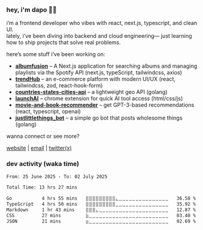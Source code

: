 ### hey, i'm dapo 👋🏾

i’m a frontend developer who vibes with react, next.js, typescript, and clean UI.  
lately, i’ve been diving into backend and cloud engineering— just learning how to ship projects that solve real problems.

here’s some stuff i’ve been working on:

- **[albumfusion](https://github.com/dapoadedire/albumfusion)** – A Next.js application for searching albums and managing playlists via the Spotify API (next.js, typeScript, tailwindcss, axios)
- **[trendHub](https://github.com/dapoadedire/trendhub)** – an e-commerce platform with modern UI/UX (react, tailwindcss, zod, react-hook-form)
- **[countries-states-cities-api](https://github.com/dapoadedire/countries-states-cities-api)** – a lightweight geo API (golang)
- **[launchAI](https://github.com/dapoadedire/LaunchAI)** – chrome extension for quick AI tool access (html/css/js)
- **[movie-and-book-recommender](https://github.com/dapoadedire/movie-and-book-recommender)** – get GPT-3-based recommendations (react, typescript, openai)
- **[justlittlethings_bot](https://github.com/dapoadedire/justlittlethings_bot)** – a simple go bot that posts wholesome things (golang)

wanna connect or see more?

[website](https://dapoadedire.com) | [email](mailto:adedireadedapo19@gmail.com) | [twitter(x)](https://x.com/dapo_adedire)

### dev activity (waka time)

<!--START_SECTION:waka-->

```txt
From: 25 June 2025 - To: 02 July 2025

Total Time: 13 hrs 27 mins

Go           4 hrs 55 mins   ⣿⣿⣿⣿⣿⣿⣿⣿⣿⣄⣀⣀⣀⣀⣀⣀⣀⣀⣀⣀⣀⣀⣀⣀⣀   36.58 %
TypeScript   4 hrs 50 mins   ⣿⣿⣿⣿⣿⣿⣿⣿⣿⣀⣀⣀⣀⣀⣀⣀⣀⣀⣀⣀⣀⣀⣀⣀⣀   35.92 %
Markdown     1 hr 43 mins    ⣿⣿⣿⣄⣀⣀⣀⣀⣀⣀⣀⣀⣀⣀⣀⣀⣀⣀⣀⣀⣀⣀⣀⣀⣀   12.87 %
CSS          27 mins         ⣷⣀⣀⣀⣀⣀⣀⣀⣀⣀⣀⣀⣀⣀⣀⣀⣀⣀⣀⣀⣀⣀⣀⣀⣀   03.40 %
JSON         21 mins         ⣶⣀⣀⣀⣀⣀⣀⣀⣀⣀⣀⣀⣀⣀⣀⣀⣀⣀⣀⣀⣀⣀⣀⣀⣀   02.69 %
```

<!--END_SECTION:waka-->
